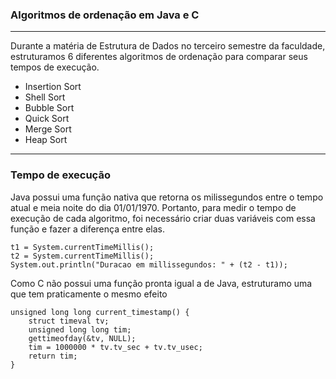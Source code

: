 
### Algoritmos de ordenação em Java e C

---

Durante a matéria de Estrutura de Dados no terceiro semestre da faculdade, estruturamos 6 diferentes algoritmos de ordenação para comparar seus tempos de execução.

- Insertion Sort
- Shell Sort
- Bubble Sort
- Quick Sort
- Merge Sort
- Heap Sort

---

### Tempo de execução

Java possui uma função nativa que retorna os milissegundos entre o tempo atual e meia noite do dia 01/01/1970. Portanto, para medir o tempo de execução de cada algoritmo, foi necessário criar duas variáveis com essa função e fazer a diferença entre elas.
```
t1 = System.currentTimeMillis();
t2 = System.currentTimeMillis();
System.out.println("Duracao em millissegundos: " + (t2 - t1));
```

Como C não possui uma função pronta igual a de Java, estruturamo uma que tem praticamente o mesmo efeito
```
unsigned long long current_timestamp() {
    struct timeval tv;
    unsigned long long tim;
    gettimeofday(&tv, NULL);
    tim = 1000000 * tv.tv_sec + tv.tv_usec;
    return tim;
}
```
